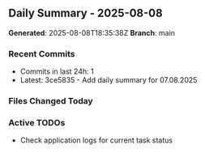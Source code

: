 ## Daily Summary - 2025-08-08

**Generated**: 2025-08-08T18:35:38Z
**Branch**: main


### Recent Commits
- Commits in last 24h: 1
- Latest: 3ce5835 - Add daily summary for 07.08.2025

### Files Changed Today

### Active TODOs
- Check application logs for current task status

